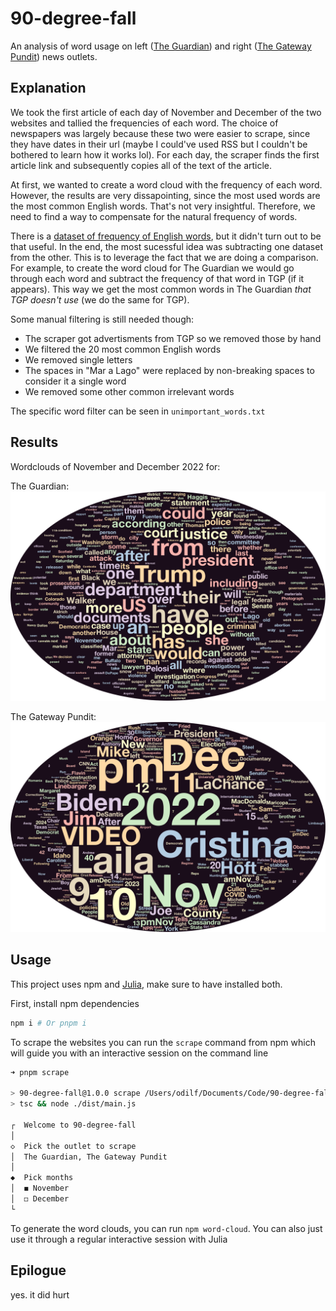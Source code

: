 # 90-degree-fall

An analysis of word usage on left ([The Guardian](https://www.theguardian.com/us-news)) and right ([The Gateway Pundit](https://www.thegatewaypundit.com/)) news outlets. 

## Explanation

We took the first article of each day of November and December of the two websites and tallied the frequencies of each word. The choice of newspapers was largely because these two were easier to scrape, since they have dates in their url (maybe I could've used RSS but I couldn't be bothered to learn how it works lol). For each day, the scraper finds the first article link and subsequently copies all of the text of the article. 

At first, we wanted to create a word cloud with the frequency of each word. However, the results are very dissapointing, since the most used words are the most common English words. That's not very insightful. Therefore, we need to find a way to compensate for the natural frequency of words.

There is a [dataset of frequency of English words](https://www.kaggle.com/datasets/rtatman/english-word-frequency), but it didn't turn out to be that useful. In the end, the most sucessful idea was subtracting one dataset from the other. This is to leverage the fact that we are doing a comparison. For example, to create the word cloud for The Guardian we would go through each word and subtract the frequency of that word in TGP (if it appears). This way we get the most common words in The Guardian *that TGP doesn't use* (we do the same for TGP).

Some manual filtering is still needed though: 
 - The scraper got advertisments from TGP so we removed those by hand
 - We filtered the 20 most common English words
 - We removed single letters
 - The spaces in "Mar a Lago" were replaced by non-breaking spaces to consider it a single word
 - We removed some other common irrelevant words

The specific word filter can be seen in `unimportant_words.txt`

## Results

Wordclouds of November and December 2022 for:

The Guardian:
![Wordcloud guardian](output/wordclouds/guardian_overall.svg)

The Gateway Pundit:
![Wordcloud pundit](output/wordclouds/pundit_overall.svg)

## Usage

This project uses npm and [Julia](https://julialang.org/), make sure to have installed both.

First, install npm dependencies

```bash
npm i # Or pnpm i
```

To scrape the websites you can run the `scrape` command from npm which will guide you with an interactive session on the command line

```bash
➜ pnpm scrape

> 90-degree-fall@1.0.0 scrape /Users/odilf/Documents/Code/90-degree-fall
> tsc && node ./dist/main.js

┌  Welcome to 90-degree-fall
│
◇  Pick the outlet to scrape
│  The Guardian, The Gateway Pundit
│
◆  Pick months
│  ◼ November
│  ◻ December
└
```

To generate the word clouds, you can run `npm word-cloud`. You can also just use it through a regular interactive session with Julia

## Epilogue

yes. it did hurt
